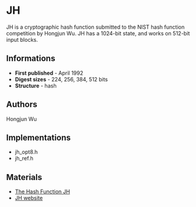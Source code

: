 # JH

JH is a cryptographic hash function submitted to the NIST hash function competition by Hongjun Wu. JH has a 1024-bit state, and works on 512-bit input blocks.

## Informations

* __First published__ - April 1992
* __Digest sizes__ - 224, 256, 384, 512 bits
* __Structure__ - hash

## Authors

Hongjun Wu

## Implementations

- jh_opt8.h
- jh_ref.h

## Materials

- [The Hash Function JH](http://www3.ntu.edu.sg/home/wuhj/research/jh/jh_round3.pdf)
- [JH website](http://www3.ntu.edu.sg/home/wuhj/research/jh/index.html)